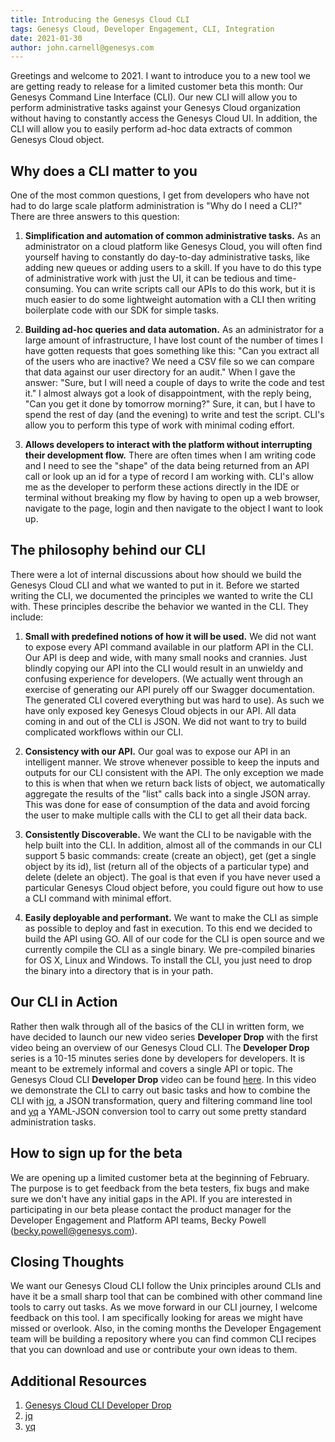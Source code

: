 ```yaml
---
title: Introducing the Genesys Cloud CLI 
tags: Genesys Cloud, Developer Engagement, CLI, Integration
date: 2021-01-30
author: john.carnell@genesys.com
---
```


Greetings and welcome to 2021. I want to introduce you to a new tool we are getting ready to release for a limited customer beta this month: Our Genesys Command Line Interface (CLI). Our new CLI will allow you to perform administrative tasks against your Genesys Cloud organization without having to constantly access the Genesys Cloud UI. In addition, the CLI will allow you to easily perform ad-hoc data extracts of common Genesys Cloud object.

## Why does a CLI matter to you
One of the most common questions, I get from developers who have not had to do large scale platform administration is "Why do I need a CLI?" There are three answers to this question:

1. **Simplification and automation of common administrative tasks.** As an administrator on a cloud platform like Genesys Cloud, you will often find yourself having to constantly do day-to-day administrative tasks, like adding new queues or adding users to a skill. If you have to do this type of administrative work with just the UI, it can be tedious and time-consuming. You can write scripts call our APIs to do this work, but it is much easier to do some lightweight automation with a CLI then writing boilerplate code with our SDK for simple tasks.

2. **Building ad-hoc queries and data automation.** As an administrator for a large amount of infrastructure, I have lost count of the number of times I have gotten requests that goes something like this: "Can you extract all of the users who are inactive? We need a CSV file so we can compare that data against our user directory for an audit." When I gave the answer: "Sure, but I will need a couple of days to write the code and test it." I almost always got a look of disappointment, with the reply being, "Can you get it done by tomorrow morning?" Sure, it can, but I have to spend the rest of day (and the evening) to write and test the script. CLI's allow you to perform this type of work with minimal coding effort.

3. **Allows developers to interact with the platform without interrupting their development flow.** There are often times when I am writing code and I need to see the "shape" of the data being returned from an API call or look up an id for a type of record I am working with. CLI's allow me as the developer to perform these actions directly in the IDE or terminal without breaking my flow by having to open up a web browser, navigate to the page, login and then navigate to the object I want to look up.

## The philosophy behind our CLI
There were a lot of internal discussions about how should we build the Genesys Cloud CLI and what we wanted to put in it. Before we started writing the CLI, we documented the principles we wanted to write the CLI with. These principles describe the behavior we wanted in the CLI. They include:

1. **Small with predefined notions of how it will be used.** We did not want to expose every API command available in our platform API in the CLI. Our API is deep and wide, with many small nooks and crannies. Just blindly copying our API into the CLI would result in an unwieldy and confusing experience for developers. (We actually went through an exercise of generating our API purely off our Swagger documentation. The generated CLI covered everything but was hard to use). As such we have only exposed key Genesys Cloud objects in our API. All data coming in and out of the CLI is JSON. We did not want to try to build complicated workflows within our CLI.

2. **Consistency with our API.** Our goal was to expose our API in an intelligent manner. We strove whenever possible to keep the inputs and outputs for our CLI consistent with the API. The only exception we made to this is when that when we return back lists of object, we automatically aggregate the results of the "list" calls back into a single JSON array. This was done for ease of consumption of the data and avoid forcing the user to make multiple calls with the CLI to get all their data back.

3. **Consistently Discoverable.** We want the CLI to be navigable with the help built into the CLI. In addition, almost all of the commands in our CLI support 5 basic commands: create (create an object), get (get a single object by its id), list (return all of the objects of a particular type) and delete (delete an object). The goal is that even if you have never used a particular Genesys Cloud object before, you could figure out how to use a CLI command with minimal effort.

3. **Easily deployable and performant.** We want to make the CLI as simple as possible to deploy and fast in execution. To this end we decided to build the API using GO. All of our code for the CLI is open source and we currently compile the CLI as a single binary. We pre-compiled binaries for OS X, Linux and Windows. To install the CLI, you just need to drop the binary into a directory that is in your path.

## Our CLI in Action
Rather then walk through all of the basics of the CLI in written form, we have decided to launch our new video series **Developer Drop** with the first video being an overview of our Genesys Cloud CLI. The **Developer Drop** series is a 10-15 minutes series done by developers for developers. It is meant to be extremely informal and covers a single API or topic. The Genesys Cloud CLI **Developer Drop** video can be found [here](https://www.youtube.com/watch?v=OnYDs5NsLpU&list=PL01cVFOkuN70Rk8xgI8pk_tKMcTW4FesF). In this video we demonstrate the CLI to carry out basic tasks and how to combine the CLI with [jq](https://github.com/mikefarah/yq), a JSON transformation, query and filtering command line tool and [yq](https://github.com/mikefarah/yq) a YAML-JSON conversion tool to carry out some pretty standard administration tasks.

## How to sign up for the beta 
We are opening up a limited customer beta at the beginning of February. The purpose is to get feedback from the beta testers, fix bugs and make sure we don't have any initial gaps in the API. If you are interested in participating in our beta please contact the product manager for the Developer Engagement and Platform API teams, Becky Powell (becky.powell@genesys.com).

## Closing Thoughts
We want our Genesys Cloud CLI follow the Unix principles around CLIs and have it be a small sharp tool that can be combined with other command line tools to carry out tasks. As we move forward in our CLI journey, I welcome feedback on this tool. I am specifically looking for areas we might have missed or overlook. Also, in the coming months the Developer Engagement team will be building a repository where you can find common CLI recipes that you can download and use or contribute your own ideas to them.

## Additional Resources
1. [Genesys Cloud CLI Developer Drop](https://www.youtube.com/watch?v=OnYDs5NsLpU&list=PL01cVFOkuN70Rk8xgI8pk_tKMcTW4FesF)
2. [jq](https://stedolan.github.io/jq/) 
3. [yq](https://github.com/mikefarah/yq)


